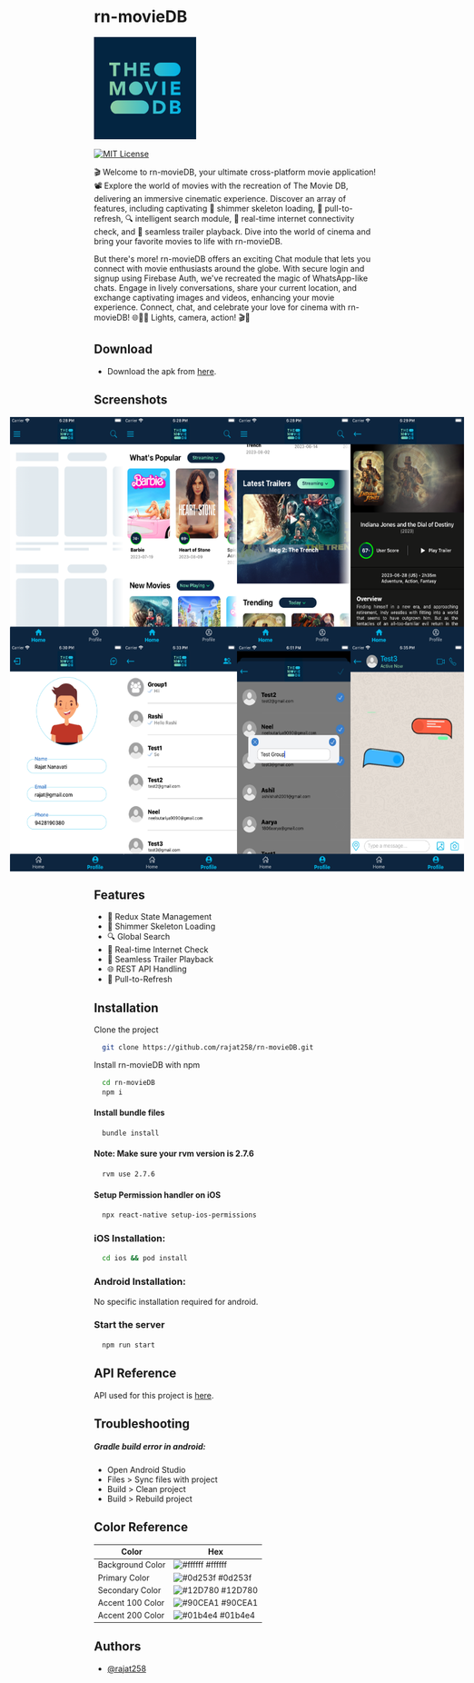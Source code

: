 # rn-movieDB

![Logo](./app/assets/images/logo@3x.png)

[![MIT License](https://img.shields.io/badge/version-1.0.0-blue.svg)](https://choosealicense.com/licenses/mit/)

🎬 Welcome to rn-movieDB, your ultimate cross-platform movie application! 📽️ Explore the world of movies with the recreation of The Movie DB, delivering an immersive cinematic experience. Discover an array of features, including captivating 🔮 shimmer skeleton loading, 🔄 pull-to-refresh, 🔍 intelligent search module, 📡 real-time internet connectivity check, and 🎥 seamless trailer playback. Dive into the world of cinema and bring your favorite movies to life with rn-movieDB.

But there's more! rn-movieDB offers an exciting Chat module that lets you connect with movie enthusiasts around the globe. With secure login and signup using Firebase Auth, we've recreated the magic of WhatsApp-like chats. Engage in lively conversations, share your current location, and exchange captivating images and videos, enhancing your movie experience. Connect, chat, and celebrate your love for cinema with rn-movieDB! 🌐📱💬
Lights, camera, action! 🎬🍿

## Download

- Download the apk from [here](https://www.upload-apk.com/hYquezwhDn3vuTr).

## Screenshots

<div style="display: flex; justify-content: center;">
  <img src="./app/assets/github/screenshot1.png" alt="App Screenshot" 
        style="display: block;
        height: 400px;
        width: 200px;
        margin: auto;"/>
    <img src="./app/assets/github/screenshot2.png" alt="App Screenshot" 
        style="display: block;
        height: 400px;
        width: 200px;
        margin: auto;"/>    
    <img src="./app/assets/github/screenshot3.png" alt="App Screenshot" 
        style="display: block;
        height: 400px;
        width: 200px;
        margin: auto;"/>
    <img src="./app/assets/github/screenshot4.png" alt="App Screenshot" 
        style="display: block;
        height: 400px;
        width: 200px;
        margin: auto;"/>
</div>

<div style="display: flex; justify-content: center;">
  <img src="./app/assets/github/screenshot5.png" alt="App Screenshot" 
        style="display: block;
        height: 400px;
        width: 200px;
        margin: auto;"/>
    <img src="./app/assets/github/screenshot6.png" alt="App Screenshot" 
        style="display: block;
        height: 400px;
        width: 200px;
        margin: auto;"/>    
    <img src="./app/assets/github/screenshot7.png" alt="App Screenshot" 
        style="display: block;
        height: 400px;
        width: 200px;
        margin: auto;"/>
    <img src="./app/assets/github/screenshot8.png" alt="App Screenshot" 
        style="display: block;
        height: 400px;
        width: 200px;
        margin: auto;"/>
</div>

## Features

- 🔄 Redux State Management
- 🔮 Shimmer Skeleton Loading
- 🔍 Global Search
- 📡 Real-time Internet Check
- 🎥 Seamless Trailer Playback
- 🌐 REST API Handling
- 🔄 Pull-to-Refresh

## Installation

Clone the project

```bash
  git clone https://github.com/rajat258/rn-movieDB.git
```

Install rn-movieDB with npm

```bash
  cd rn-movieDB
  npm i
```

#### Install bundle files

```bash
  bundle install
```

#### Note: Make sure your rvm version is 2.7.6

```bash
  rvm use 2.7.6
```

#### Setup Permission handler on iOS

```bash
  npx react-native setup-ios-permissions
```

### iOS Installation:

```bash
  cd ios && pod install
```

### Android Installation:

No specific installation required for android.

### Start the server

```bash
  npm run start
```

## API Reference

API used for this project is [here](https://developer.themoviedb.org/docs/getting-started).

## Troubleshooting

##### Gradle build error in android:

- Open Android Studio
- Files > Sync files with project
- Build > Clean project
- Build > Rebuild project

## Color Reference

| Color            | Hex                                                              |
| ---------------- | ---------------------------------------------------------------- |
| Background Color | ![#ffffff](https://via.placeholder.com/10/ffffff?text=+) #ffffff |
| Primary Color    | ![#0d253f](https://via.placeholder.com/10/0d253f?text=+) #0d253f |
| Secondary Color  | ![#12D780](https://via.placeholder.com/10/12D780?text=+) #12D780 |
| Accent 100 Color | ![#90CEA1](https://via.placeholder.com/10/90CEA1?text=+) #90CEA1 |
| Accent 200 Color | ![#01b4e4](https://via.placeholder.com/10/01b4e4?text=+) #01b4e4 |

## Authors

- [@rajat258](https://github.com/rajat258)

